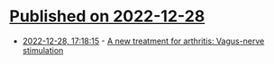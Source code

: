 # [Published on 2022-12-28](index.md)

* [2022-12-28, 17:18:15](https://news.ycombinator.com/item?id=34163231) - [A new treatment for arthritis: Vagus-nerve stimulation](https://spectrum.ieee.org/rhumatoid-arthritis)
